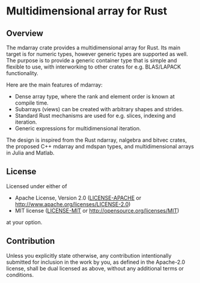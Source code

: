 # Multidimensional array for Rust

## Overview

The mdarray crate provides a multidimensional array for Rust. Its main target
is for numeric types, however generic types are supported as well. The purpose
is to provide a generic container type that is simple and flexible to use,
with interworking to other crates for e.g. BLAS/LAPACK functionality.

Here are the main features of mdarray:

- Dense array type, where the rank and element order is known at compile time.
- Subarrays (views) can be created with arbitrary shapes and strides.
- Standard Rust mechanisms are used for e.g. slices, indexing and iteration.
- Generic expressions for multidimensional iteration.

The design is inspired from the Rust ndarray, nalgebra and bitvec crates,
the proposed C++ mdarray and mdspan types, and multidimensional arrays in
Julia and Matlab.

## License

Licensed under either of

 * Apache License, Version 2.0
   ([LICENSE-APACHE](LICENSE-APACHE) or http://www.apache.org/licenses/LICENSE-2.0)
 * MIT license
   ([LICENSE-MIT](LICENSE-MIT) or http://opensource.org/licenses/MIT)

at your option.

## Contribution

Unless you explicitly state otherwise, any contribution intentionally submitted
for inclusion in the work by you, as defined in the Apache-2.0 license, shall be
dual licensed as above, without any additional terms or conditions.
